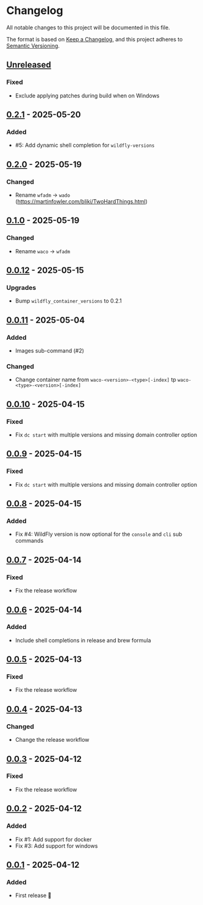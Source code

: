 # Changelog

All notable changes to this project will be documented in this file.

The format is based on [Keep a Changelog](https://keepachangelog.com/en/1.0.0/),
and this project adheres to [Semantic Versioning](https://semver.org/spec/v2.0.0.html).

## [Unreleased]

### Fixed

- Exclude applying patches during build when on Windows

## [0.2.1] - 2025-05-20

### Added

- #5: Add dynamic shell completion for `wildfly-versions`

## [0.2.0] - 2025-05-19

### Changed

- Rename `wfadm` → `wado` (https://martinfowler.com/bliki/TwoHardThings.html)

## [0.1.0] - 2025-05-19

### Changed

- Rename `waco` → `wfadm`

## [0.0.12] - 2025-05-15

### Upgrades

- Bump `wildfly_container_versions` to 0.2.1

## [0.0.11] - 2025-05-04

### Added

- Images sub-command (#2)

### Changed

- Change container name from `waco-<version>-<type>[-index]` tp `waco-<type>-<version>[-index]`

## [0.0.10] - 2025-04-15

### Fixed

- Fix `dc start` with multiple versions and missing domain controller option

## [0.0.9] - 2025-04-15

### Fixed

- Fix `dc start` with multiple versions and missing domain controller option

## [0.0.8] - 2025-04-15

### Added

- Fix #4: WildFly version is now optional for the `console` and `cli` sub commands

## [0.0.7] - 2025-04-14

### Fixed

- Fix the release workflow

## [0.0.6] - 2025-04-14

### Added

- Include shell completions in release and brew formula

## [0.0.5] - 2025-04-13

### Fixed

- Fix the release workflow

## [0.0.4] - 2025-04-13

### Changed

- Change the release workflow

## [0.0.3] - 2025-04-12

### Fixed

- Fix the release workflow

## [0.0.2] - 2025-04-12

### Added

- Fix #1: Add support for docker
- Fix #3: Add support for windows

## [0.0.1] - 2025-04-12

### Added

- First release 🎉

[Unreleased]: https://github.com/hpehl/wado/compare/v0.2.1...HEAD

[0.2.1]: https://github.com/hpehl/wado/compare/v0.2.0...v0.2.1

[0.2.0]: https://github.com/hpehl/wado/compare/v0.1.0...v0.2.0

[0.1.0]: https://github.com/hpehl/wado/compare/v0.0.12...v0.1.0

[0.0.12]: https://github.com/hpehl/wado/compare/v0.0.11...v0.0.12

[0.0.11]: https://github.com/hpehl/wado/compare/v0.0.10...v0.0.11

[0.0.10]: https://github.com/hpehl/wado/compare/v0.0.9...v0.0.10

[0.0.9]: https://github.com/hpehl/wado/compare/v0.0.8...v0.0.9

[0.0.8]: https://github.com/hpehl/wado/compare/v0.0.7...v0.0.8

[0.0.7]: https://github.com/hpehl/wado/compare/v0.0.6...v0.0.7

[0.0.6]: https://github.com/hpehl/wado/compare/v0.0.5...v0.0.6

[0.0.5]: https://github.com/hpehl/wado/compare/v0.0.4...v0.0.5

[0.0.4]: https://github.com/hpehl/wado/compare/v0.0.3...v0.0.4

[0.0.3]: https://github.com/hpehl/wado/compare/v0.0.2...v0.0.3

[0.0.2]: https://github.com/hpehl/wado/compare/v0.0.1...v0.0.2

[0.0.1]: https://github.com/hpehl/wado/releases/tag/v0.0.1
